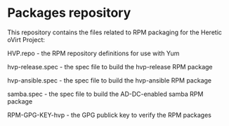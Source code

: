 # Packages repository

This repository contains the files related to RPM packaging for the Heretic oVirt Project:

HVP.repo - the RPM repository definitions for use with Yum

hvp-release.spec - the spec file to build the hvp-release RPM package

hvp-ansible.spec - the spec file to build the hvp-ansible RPM package

samba.spec - the spec file to build the AD-DC-enabled samba RPM package

RPM-GPG-KEY-hvp - the GPG publick key to verify the RPM packages
